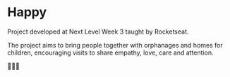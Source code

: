 # Happy
Project developed at Next Level Week 3 taught by Rocketseat.

The project aims to bring people together with orphanages and homes for children, encouraging visits to share empathy, love, care and attention.

🥰🙏🏼
